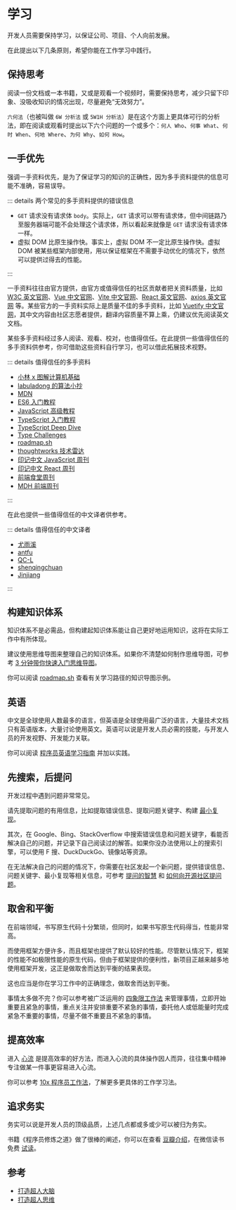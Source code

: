 # 学习

开发人员需要保持学习，以保证公司、项目、个人向前发展。

在此提出以下几条原则，希望你能在工作学习中践行。

## 保持思考

阅读一份文档或一本书籍，又或是观看一个视频时，需要保持思考，减少只留下印象、没吸收知识的情况出现，尽量避免“无效努力”。

`六何法`（也被叫做 `6W 分析法` 或 `5W1H 分析法`）是在这个方面上更具体可行的分析法，即在阅读或观看时提出以下六个问题的一个或多个：`何人 Who`、`何事 What`、`何时 When`、`何地 Where`、`为何 Why`、`如何 How`。

## 一手优先

强调一手资料优先，是为了保证学习的知识的正确性，因为多手资料提供的信息可能不准确，容易误导。

::: details 两个常见的多手资料提供的错误信息

- `GET` 请求没有请求体 `body`。实际上，`GET` 请求可以带有请求体，但中间链路乃至服务器端可能不会处理这个请求体，所以看起来就像是 `GET` 请求没有请求体一样。
- 虚拟 DOM 比原生操作快。事实上，虚拟 DOM 不一定比原生操作快。虚拟 DOM 被某些框架内部使用，用以保证框架在不需要手动优化的情况下，依然可以提供过得去的性能。

:::

一手资料往往由官方提供，由官方或值得信任的社区贡献者把关资料质量，比如 [W3C 英文官网](https://www.w3.org/)、[Vue 中文官网](https://cn.vuejs.org/)、[Vite 中文官网](https://cn.vitejs.dev/)、[React 英文官网](https://reactjs.org/)、[axios 英文官网](https://axios-http.com/) 等。某些官方的一手资料实际上是质量不佳的多手资料，比如 [Vuetify 中文官网](https://vuetifyjs.com/zh-Hans/)，其中文内容由社区志愿者提供，翻译内容质量不算上乘，仍建议优先阅读英文文档。

某些多手资料经过多人阅读、观看、校对，也值得信任。在此提供一些值得信任的多手资料供参考，你可借助这些资料自行学习，也可以借此拓展技术视野。

::: details 值得信任的多手资料

- [小林 x 图解计算机基础](https://xiaolincoding.com/)
- [labuladong 的算法小抄](https://labuladong.github.io/algo/)
- [MDN](https://developer.mozilla.org/)
- [ES6 入门教程](https://es6.ruanyifeng.com/)
- [JavaScript 高级教程](https://book.douban.com/subject/35175321/)
- [TypeScript 入门教程](https://ts.xcatliu.com/)
- [TypeScript Deep Dive](https://basarat.gitbook.io/typescript/)
- [Type Challenges](https://github.com/type-challenges/type-challenges)
- [roadmap.sh](https://roadmap.sh/)
- [thoughtworks 技术雷达](https://www.thoughtworks.com/zh-cn/radar)
- [印记中文 JavaScript 周刊](https://docschina.org/weekly/js)
- [印记中文 React 周刊](https://docschina.org/weekly/react/)
- [前端食堂周刊](https://github.com/Geekhyt/weekly)
- [MDH 前端周刊](https://github.com/sorrycc/weekly)

:::

在此也提供一些值得信任的中文译者供参考。

::: details 值得信任的中文译者

- [尤雨溪](https://github.com/yyx990803)
- [antfu](https://github.com/antfu)
- [QC-L](https://github.com/QC-L)
- [shenqingchuan](https://github.com/shenqingchuan)
- [Jinjiang](https://github.com/Jinjiang)

:::

## 构建知识体系

知识体系不是必需品，但构建起知识体系能让自己更好地运用知识，这将在实际工作中有所体现。

建议使用思维导图来整理自己的知识体系。如果你不清楚如何制作思维导图，可参考 [3 分钟带你快速入门思维导图](https://www.edrawsoft.cn/mindmaster/tutorial/how-draw-mindmap/)。

你可以阅读 [roadmap.sh](https://roadmap.sh/) 查看有关学习路径的知识导图示例。

## 英语

中文是全球使用人数最多的语言，但英语是全球使用最广泛的语言，大量技术文档只有英语版本，大量讨论使用英文。英语可以说是开发人员必需的技能，与开发人员的开发视野、开发能力关联。

你可以阅读 [程序员英语学习指南](https://github.com/yujiangshui/A-Programmers-Guide-to-English) 并加以实践。

## 先搜索，后提问

开发过程中遇到问题非常常见。

请先提取问题的有用信息，比如提取错误信息、提取问题关键字、构建 [最小复现](https://stackoverflow.com/help/minimal-reproducible-example)。

其次，在 Google、Bing、StackOverflow 中搜索错误信息和问题关键字，看能否解决自己的问题，并记录下自己阅读过的解答。如果你没办法使用以上的搜索引擎，可以使用 F 搜、DuckDuckGo、镜像站等资源。

在无法解决自己的问题的情况下，你需要在社区发起一个新问题，提供错误信息、问题关键字、最小复现等相关信息，可参考 [提问的智慧](https://github.com/ryanhanwu/How-To-Ask-Questions-The-Smart-Way) 和 [如何向开源社区提问题](https://github.com/seajs/seajs/issues/545)。

## 取舍和平衡

在前端领域，书写原生代码十分繁琐，但同时，如果书写原生代码得当，性能非常高。

而使用框架方便许多，而且框架也提供了默认较好的性能。尽管默认情况下，框架的性能不如极限性能的原生代码，但由于框架提供的便利性，新项目正越来越多地使用框架开发，这正是做取舍而达到平衡的结果表现。

这也应当是你在学习工作中的正确理念，做取舍而达到平衡。

事情太多做不完？你可以参考被广泛运用的 [四象限工作法](https://help.dida365.com/articles/6950361734683033600) 来管理事情，立即开始重要且紧急的事情，重点关注并安排重要不紧急的事情，委托他人或低能量时完成紧急不重要的事情，尽量不做不重要且不紧急的事情。

## 提高效率

进入 [心流](https://baike.baidu.com/item/%E5%BF%83%E6%B5%81/9824097) 是提高效率的好方法，而进入心流的具体操作因人而异，往往集中精神专注做某一件事更容易进入心流。

你可以参考 [10x 程序员工作法](https://time.geekbang.org/column/intro/100022301)，了解更多更具体的工作学习法。

## 追求务实

务实可以说是开发人员的顶级品质，上述几点都或多或少可以被归为务实。

书籍《程序员修炼之道》做了很棒的阐述，你可以在查看 [豆瓣介绍](https://book.douban.com/subject/35006892/)，在微信读书免费 [试读](https://weread.qq.com/web/bookDetail/2cf32ec0811e3ac71g017571)。

## 参考

- [打造超人大脑](https://github.com/xdite/memory-hack)
- [打造超人思维](https://github.com/xdite/mind-hack)
